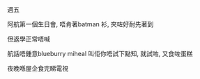 週五

阿航第一個生日會, 唔肯著batman 衫, 夾咗好耐先著到

但返學正常唔喊

航話唔鍾意blueburry miheal 叫佢你唔試下點知, 就試咗, 又食咗蛋糕

夜晚喺屋企食完睇電視
